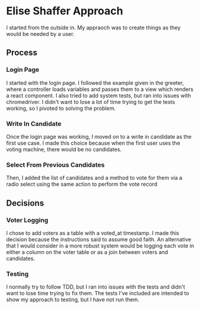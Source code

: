 # Elise Shaffer Approach

I started from the outside in. My appraoch was to create things as they would be needed by a user. 

## Process
### Login Page
I started with the login page. I followed the example given in the greeter, where a controller loads variables and passes them to a view which renders a react component. I also tried to add system tests, but ran into issues with chromedriver. I didn't want to lose a lot of time trying to get the tests working, so I pivoted to solving the problem.

### Write In Candidate
Once the login page was working, I moved on to a write in candidate as the first use case. I made this choice because when the first user uses the voting machine, there would be no candidates. 

### Select From Previous Candidates
Then, I added the list of candidates and a method to vote for them via a radio select using the same action to perform the vote record

## Decisions

### Voter Logging

I chose to add voters as a table with a voted_at timestamp. I made this decision because the instructions said to assume good faith. An alternative that I would consider in a more robust system would be logging each vote in either a column on the voter table or as a join between voters and candidates. 

### Testing

I normally try to follow TDD, but I ran into issues with the tests and didn't want to lose time trying to fix them. The tests I've included are intended to show my approach to testing, but I have not run them. 

